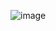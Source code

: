 ![image](https://user-images.githubusercontent.com/82890282/116557960-271e9100-a929-11eb-86e6-189126dbeaf0.png)
